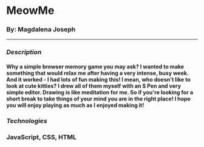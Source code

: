 # MeowMe

### By: Magdalena Joseph

***

### ***Description***
#### Why a simple browser memory game you may ask? I wanted to make something that would relax me after having a very intense, busy week. And it worked - I had lots of fun making this! I mean, who doesn't like to look at cute kitties? I drew all of them myself with an S Pen and very simple editor. Drawing is like meditation for me. So if you're looking for a short break to take things of your mind you are in the right place! I hope you will enjoy playing as much as I enjoyed making it! 

### ***Technologies***

### JavaScript, CSS, HTML
